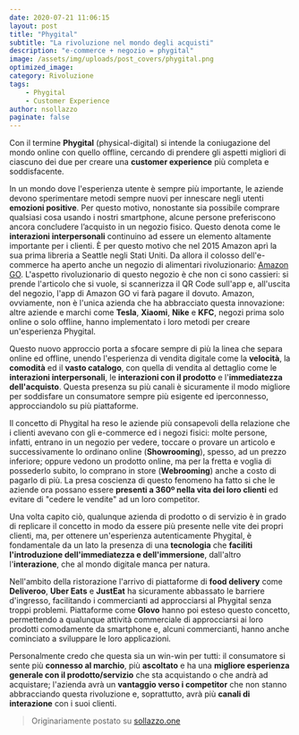 ```yaml
---
date: 2020-07-21 11:06:15
layout: post
title: "Phygital"
subtitle: "La rivoluzione nel mondo degli acquisti"
description: "e-commerce + negozio = phygital"
image: /assets/img/uploads/post_covers/phygital.png
optimized_image:
category: Rivoluzione
tags:
    - Phygital
    - Customer Experience
author: nsollazzo
paginate: false
---
```

Con il termine **Phygital** (physical-digital) si intende la coniugazione del mondo online con quello offline, cercando di prendere gli aspetti migliori di ciascuno dei due per creare una **customer experience** più completa e soddisfacente. 

In un mondo dove l'esperienza utente è sempre più importante, le aziende devono sperimentare metodi sempre nuovi per innescare negli utenti **emozioni positive**. Per questo motivo, nonostante sia possibile comprare qualsiasi cosa usando i nostri smartphone, alcune persone preferiscono ancora concludere l’acquisto in un negozio fisico. Questo denota come le **interazioni interpersonali** continuino ad essere un elemento altamente importante per i clienti. È per questo motivo che nel 2015 Amazon aprì la sua prima libreria a Seattle negli Stati Uniti. Da allora il colosso dell'e-commerce ha aperto anche un negozio di alimentari rivoluzionario: [Amazon GO](https://www.forbes.com/sites/andriacheng/2019/01/13/why-amazon-go-may-soon-change-the-way-we-want-to-shop/#17faabf67097). L'aspetto rivoluzionario di questo negozio è che non ci sono cassieri: si prende l'articolo che si vuole, si scannerizza il QR Code sull'app e, all'uscita del negozio, l'app di Amazon GO vi farà pagare il dovuto.
Amazon, ovviamente, non è l'unica azienda che ha abbracciato questa innovazione: altre aziende e marchi come **Tesla**, **Xiaomi**, **Nike** e **KFC**, negozi prima solo online o solo offline, hanno implementato i loro metodi per creare un'esperienza Phygital.

Questo nuovo approccio porta a sfocare sempre di più la linea che separa online ed offline, unendo l'esperienza di vendita digitale come la **velocità**, la **comodità** ed il **vasto catalogo**, con quella di vendita al dettaglio come le **interazioni interpersonali**, le **interazioni con il prodotto** e l'**immediatezza dell'acquisto**. Questa presenza su più canali è sicuramente il modo migliore per soddisfare un consumatore sempre più esigente ed iperconnesso, approcciandolo su più piattaforme.

Il concetto di Phygital ha reso le aziende più consapevoli della relazione che i clienti avevano con gli e-commerce ed i negozi fisici: molte persone, infatti, entrano in un negozio per vedere, toccare o provare un articolo e successivamente lo ordinano online (**Showrooming**), spesso, ad un prezzo inferiore; oppure vedono un prodotto online, ma per la fretta e voglia di possederlo subito, lo comprano in store (**Webrooming**) anche a costo di pagarlo di più.
La presa coscienza di questo fenomeno ha fatto si che le aziende ora possano essere **presenti a 360º nella vita dei loro clienti** ed evitare di "cedere le vendite" ad un loro competitor.

Una volta capito ciò, qualunque azienda di prodotto o di servizio è in grado di replicare il concetto in modo da essere più presente nelle vite dei propri clienti, ma, per ottenere un'esperienza autenticamente Phygital, è fondamentale da un lato la presenza di una **tecnologia** che **faciliti l'introduzione dell'immediatezza e dell'immersione**, dall'altro l'**interazione**, che al mondo digitale manca per natura.

Nell'ambito della ristorazione l'arrivo di piattaforme di **food delivery** come **Deliveroo**, **Uber Eats** e **JustEat** ha sicuramente abbassato le barriere d'ingresso, facilitando i commercianti ad approcciarsi al Phygital senza troppi problemi. Piattaforme come **Glovo** hanno poi esteso questo concetto, permettendo a qualunque attività commerciale di approcciarsi ai loro prodotti comodamente da smartphone e, alcuni commercianti, hanno anche cominciato a sviluppare le loro applicazioni.

Personalmente credo che questa sia un win-win per tutti: il consumatore si sente più **connesso al marchio**, più **ascoltato** e ha una **migliore esperienza generale con il prodotto/servizio** che sta acquistando o che andrà ad acquistare; l'azienda avrà un **vantaggio verso i competitor** che non stanno abbracciando questa rivoluzione e, soprattutto, avrà più **canali di interazione** con i suoi clienti.

> Originariamente postato su [sollazzo.one](https://sollazzo.one/phygital/)